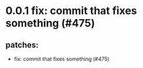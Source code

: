 # 0.0.1 fix: commit that fixes something (#475)

## patches:
* fix: commit that fixes something (#475)

